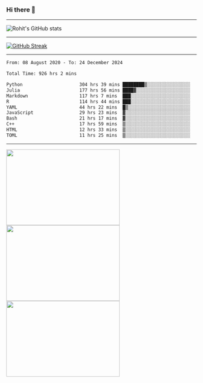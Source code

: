 ### Hi there 👋

<hr/>

![Rohit's GitHub stats](https://github-readme-stats.vercel.app/api?username=RohitRathore1&show_icons=true&theme=transparent)

<hr/>

[![GitHub Streak](http://github-readme-streak-stats.herokuapp.com?user=RohitRathore1&theme=dark&mode=weekly)](https://git.io/streak-stats)

<hr/>

<!--START_SECTION:waka-->

```txt
From: 08 August 2020 - To: 24 December 2024

Total Time: 926 hrs 2 mins

Python                     304 hrs 39 mins ████████▒░░░░░░░░░░░░░░░░   32.90 %
Julia                      177 hrs 56 mins ████▓░░░░░░░░░░░░░░░░░░░░   19.22 %
Markdown                   117 hrs 7 mins  ███░░░░░░░░░░░░░░░░░░░░░░   12.65 %
R                          114 hrs 44 mins ███░░░░░░░░░░░░░░░░░░░░░░   12.39 %
YAML                       44 hrs 22 mins  █▒░░░░░░░░░░░░░░░░░░░░░░░   04.79 %
JavaScript                 29 hrs 23 mins  ▓░░░░░░░░░░░░░░░░░░░░░░░░   03.17 %
Bash                       21 hrs 17 mins  ▓░░░░░░░░░░░░░░░░░░░░░░░░   02.30 %
C++                        17 hrs 59 mins  ▒░░░░░░░░░░░░░░░░░░░░░░░░   01.94 %
HTML                       12 hrs 33 mins  ▒░░░░░░░░░░░░░░░░░░░░░░░░   01.36 %
TOML                       11 hrs 25 mins  ▒░░░░░░░░░░░░░░░░░░░░░░░░   01.23 %
```

<!--END_SECTION:waka-->

<hr/>

<p>
  <img src="https://wakatime.com/share/@TeAmp0is0N/0205e68a-e5ed-48bf-b870-3c94c1fa77d3.svg" width="300" height="200">
  <img src="https://wakatime.com/share/@TeAmp0is0N/3935ee43-08a3-493e-8b95-60c1f9204b15.svg" width="300" height="200">
  <img src="https://wakatime.com/share/@TeAmp0is0N/8717aacc-7340-44e0-abb1-987dc9823fcd.svg" width="300" height="200">
</p>




